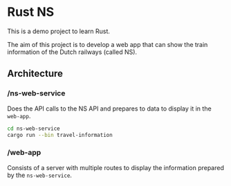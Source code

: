 # Rust NS

This is a demo project to learn Rust.

The aim of this project is to develop a web app that can show the train information of the Dutch railways (called NS).

## Architecture

### /ns-web-service

Does the API calls to the NS API and prepares to data to display it in the ``web-app``.

```bash
cd ns-web-service
cargo run --bin travel-information
```

### /web-app

Consists of a server with multiple routes to display the information prepared by the ``ns-web-service``.
